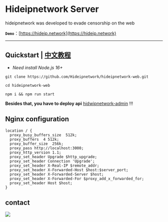 # Hideipnetwork Server

hideipnetwork was developed to evade censorship on the web

**`Demo`**：[https://hideip.network](https://hideip.network)

---

## Quickstart  |  [中文教程](https://github.com/Hideipnetwork/hideipnetwork-web/wiki/Hideipnetwork-Server)

* *Need install Node.js 16+*

```
git clone https://github.com/Hideipnetwork/hideipnetwork-web.git

cd hideipnetwork-web

npm i && npm run start
```

**Besides that, you have to deploy api** [hidwipnetwork-admin](https://github.com/Hideipnetwork/hideipnetwork-admin) !!!

## Nginx configuration

```nginx notranslate position-relative overflow-auto
location / {
  proxy_busy_buffers_size  512k;
  proxy_buffers  4 512k;
  proxy_buffer_size  256k;
  proxy_pass http://localhost:3000;
  proxy_http_version 1.1;
  proxy_set_header Upgrade $http_upgrade;
  proxy_set_header Connection 'Upgrade';
  proxy_set_header X-Real-IP $remote_addr;
  proxy_set_header X-Forwarded-Host $host:$server_port;
  proxy_set_header X-Forwarded-Server $host;
  proxy_set_header X-Forwarded-For $proxy_add_x_forwarded_for;
  proxy_set_header Host $host;
}
```

## contact

![](https://store.heytapimage.com/cdo-portal/feedback/202207/02/b705611e231f230f2fec150f35221c0b.png)
